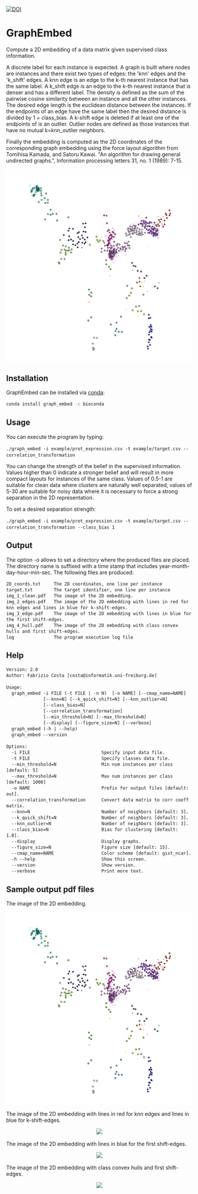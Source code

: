 [![DOI](https://zenodo.org/badge/doi/10.5281/zenodo.59227.svg)](http://dx.doi.org/10.5281/zenodo.59227)

# GraphEmbed
Compute a 2D embedding of a data matrix given supervised class information.

A discrete label for each instance is expected.
A graph is built where nodes are instances and there exist two types
of edges: the 'knn' edges and the 'k_shift' edges.
A knn edge is an edge to the k-th nearest instance that has the same
label.
A k_shift edge is an edge to the k-th nearest instance that is denser
and has a different label.
The density is defined as the sum of the pairwise cosine similarity between
an instance and all the other instances.
The desired edge length is the euclidean distance between the instances.
If the endpoints of an edge have the same label then the desired distance
is divided by 1 + class_bias.
A k-shift edge is deleted if at least one of the endpoints of is an
outlier.
Outlier nodes are defined as those instances that have no mutual
k=knn_outlier neighbors.

Finally the embedding is computed as the 2D coordinates of the
corresponding graph embedding using the force layout algorithm from
Tomihisa Kamada, and Satoru Kawai. "An algorithm for drawing general
undirected graphs.", Information processing letters 31, no. 1 (1989): 7-15.

<p align="center"><img src="example/img_1_clean.png"></p>

## Installation

GraphEmbed can be installed via [conda](http://conda.pydata.org/miniconda.html):

```bash
conda install graph_embed -c bioconda
```

## Usage

You can execute the program by typing:

```./graph_embed -i example/prot_expression.csv -t example/target.csv --correlation_transformation```

You can change the strength of the belief in the supervised information. Values higher than 0 indicate a stronger belief and will result in more compact layouts for instances of the same class. Values of 0.5-1 are suitable for clean data where clusters are naturally well separated, values of 5-30 are suitable for noisy data where it is necessary to force a strong separation in the 2D representation. 

To set a desired separation strength:

```./graph_embed -i example/prot_expression.csv -t example/target.csv --correlation_transformation --class_bias 1 ```


## Output

The option -o allows to set a directory where the produced files are placed.
The directory name is suffixed with a time stamp that includes year-month-day-hour-min-sec.
The following files are produced:

```
2D_coords.txt     The 2D coordinates, one line per instance
target.txt        The target identifier, one line per instance 
img_1_clean.pdf   The image of the 2D embedding.
img_2_edges.pdf   The image of the 2D embedding with lines in red for knn edges and lines in blue for k-shift-edges.
img_3_edge.pdf    The image of the 2D embedding with lines in blue for the first shift-edges.
img_4_hull.pdf    The image of the 2D embedding with class convex hulls and first shift-edges.
log               The program execution log file
```

## Help

```
Version: 2.0
Author: Fabrizio Costa [costa@informatik.uni-freiburg.de]

Usage:
  graph_embed -i FILE (-t FILE | -n N)  [-o NAME] [--cmap_name=NAME]
              [--knn=N] [--k_quick_shift=N] [--knn_outlier=N]
              [--class_bias=N]
              [--correlation_transformation]
              [--min_threshold=N] [--max_threshold=N]
              [--display] [--figure_size=N] [--verbose]
  graph_embed (-h | --help)
  graph_embed --version

Options:
  -i FILE                           Specify input data file.
  -t FILE                           Specify classes data file.
  --min_threshold=N                 Min num instances per class [default: 5]
  --max_threshold=N                 Max num instances per class [default: 1000]
  -o NAME                           Prefix for output files [default: out].
  --correlation_transformation      Convert data matrix to corr coeff matrix.
  --knn=N                           Number of neighbors [default: 3].
  --k_quick_shift=N                 Number of neighbors [default: 3].
  --knn_outlier=N                   Number of neighbors [default: 3].
  --class_bias=N                    Bias for clustering [default: 1.0].
  --display                         Display graphs.
  --figure_size=N                   Figure size [default: 15].
  --cmap_name=NAME                  Color scheme [default: gist_ncar].
  -h --help                         Show this screen.
  --version                         Show version.
  --verbose                         Print more text.

  ```
  
## Sample output pdf files

The image of the 2D embedding.
<p align="center"><img src="example/img_1_clean.png"></p>

The image of the 2D embedding with lines in red for knn edges and lines in blue for k-shift-edges.
<p align="center"><img src="example/img_2_links.png"></p>

The image of the 2D embedding with lines in blue for the first shift-edges.
<p align="center"><img src="example/img_3_link.png"></p>

The image of the 2D embedding with class convex hulls and first shift-edges.
<p align="center"><img src="example/img_4_hull.png"></p>

